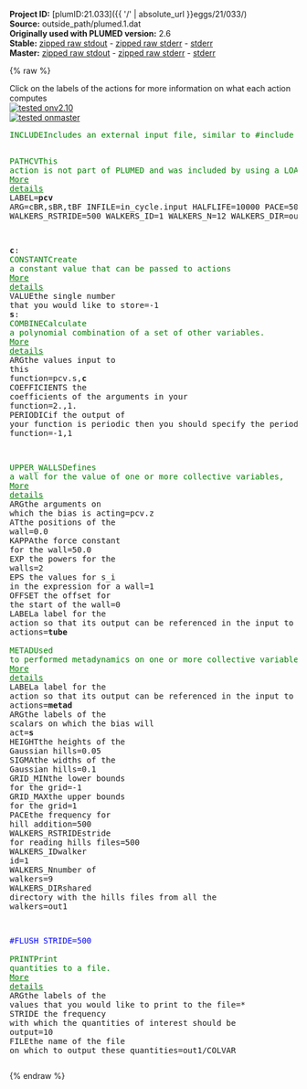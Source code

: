 **Project ID:** [plumID:21.033]({{ '/' | absolute_url }}eggs/21/033/)  
**Source:** outside_path/plumed.1.dat  
**Originally used with PLUMED version:** 2.6  
**Stable:** [zipped raw stdout](plumed.1.dat.plumed.stdout.txt.zip) - [zipped raw stderr](plumed.1.dat.plumed.stderr.txt.zip) - [stderr](plumed.1.dat.plumed.stderr)  
**Master:** [zipped raw stdout](plumed.1.dat.plumed_master.stdout.txt.zip) - [zipped raw stderr](plumed.1.dat.plumed_master.stderr.txt.zip) - [stderr](plumed.1.dat.plumed_master.stderr)  

{% raw %}
<div class="plumedpreheader">
<div class="headerInfo" id="value_details_data/outside_path/plumed.1.dat"> Click on the labels of the actions for more information on what each action computes </div>
<div class="containerBadge">
<div class="headerBadge"><a href="plumed.1.dat.plumed.stderr"><img src="https://img.shields.io/badge/v2.10-failed-red.svg" alt="tested onv2.10" /></a></div>
<div class="headerBadge"><a href="plumed.1.dat.plumed_master.stderr"><img src="https://img.shields.io/badge/master-failed-red.svg" alt="tested onmaster" /></a></div>
</div>
</div>
<pre class="plumedlisting">
<span class="plumedtooltip" style="color:green">INCLUDE<span class="right">Includes an external input file, similar to #include in C preprocessor. <a href="https://www.plumed.org/doc-master/user-doc/html/INCLUDE" style="color:green">More details</a><i></i></span></span> <span class="plumedtooltip">FILE<span class="right">file to be included<i></i></span></span>=../base.dat

<span style="display:none;" id="data/outside_path/plumed.1.dat">The INCLUDE action with label <b></b> calculates something</span><span class="plumedtooltip" style="color:green">PATHCV<span class="right">This action is not part of PLUMED and was included by using a LOAD command <a href="https://www.plumed.org/doc-master/user-doc/html/LOAD" style="color:green">More details</a><i></i></span></span> LABEL=<b name="data/outside_path/plumed.1.datpcv" onclick='showPath("data/outside_path/plumed.1.dat","data/outside_path/plumed.1.datpcv","data/outside_path/plumed.1.datpcv","brown")'>pcv</b> ARG=cBR,sBR,tBF INFILE=in_cycle.input HALFLIFE=10000 PACE=500 WALKERS_RSTRIDE=500 WALKERS_ID=1 WALKERS_N=12 WALKERS_DIR=out1

<b name="data/outside_path/plumed.1.datc" onclick='showPath("data/outside_path/plumed.1.dat","data/outside_path/plumed.1.datc","data/outside_path/plumed.1.datc","brown")'>c</b>: <span class="plumedtooltip" style="color:green">CONSTANT<span class="right">Create a constant value that can be passed to actions <a href="https://www.plumed.org/doc-master/user-doc/html/CONSTANT" style="color:green">More details</a><i></i></span></span> <span class="plumedtooltip">VALUE<span class="right">the single number that you would like to store<i></i></span></span>=-1
<span style="display:none;" id="data/outside_path/plumed.1.datc">The CONSTANT action with label <b>c</b> calculates the following quantities:<table  align="center" frame="void" width="95%" cellpadding="5%"><tr><td width="5%"><b> Quantity </b>  </td><td><b> Description </b> </td></tr><tr><td width="5%">c.value</td><td>the constant value that was read from the plumed input</td></tr></table></span><b name="data/outside_path/plumed.1.dats" onclick='showPath("data/outside_path/plumed.1.dat","data/outside_path/plumed.1.dats","data/outside_path/plumed.1.dats","brown")'>s</b>: <span class="plumedtooltip" style="color:green">COMBINE<span class="right">Calculate a polynomial combination of a set of other variables. <a href="https://www.plumed.org/doc-master/user-doc/html/COMBINE" style="color:green">More details</a><i></i></span></span> <span class="plumedtooltip">ARG<span class="right">the values input to this function<i></i></span></span>=pcv.s,<b name="data/outside_path/plumed.1.datc">c</b> <span class="plumedtooltip">COEFFICIENTS<span class="right"> the coefficients of the arguments in your function<i></i></span></span>=2.,1. <span class="plumedtooltip">PERIODIC<span class="right">if the output of your function is periodic then you should specify the periodicity of the function<i></i></span></span>=-1,1

<span style="display:none;" id="data/outside_path/plumed.1.dats">The COMBINE action with label <b>s</b> calculates the following quantities:<table  align="center" frame="void" width="95%" cellpadding="5%"><tr><td width="5%"><b> Quantity </b>  </td><td><b> Description </b> </td></tr><tr><td width="5%">s.value</td><td>a linear combination</td></tr></table></span><span class="plumedtooltip" style="color:green">UPPER_WALLS<span class="right">Defines a wall for the value of one or more collective variables, <a href="https://www.plumed.org/doc-master/user-doc/html/UPPER_WALLS" style="color:green">More details</a><i></i></span></span> <span class="plumedtooltip">ARG<span class="right">the arguments on which the bias is acting<i></i></span></span>=pcv.z <span class="plumedtooltip">AT<span class="right">the positions of the wall<i></i></span></span>=0.0  <span class="plumedtooltip">KAPPA<span class="right">the force constant for the wall<i></i></span></span>=50.0 <span class="plumedtooltip">EXP<span class="right"> the powers for the walls<i></i></span></span>=2 <span class="plumedtooltip">EPS<span class="right"> the values for s_i in the expression for a wall<i></i></span></span>=1 <span class="plumedtooltip">OFFSET<span class="right"> the offset for the start of the wall<i></i></span></span>=0 <span class="plumedtooltip">LABEL<span class="right">a label for the action so that its output can be referenced in the input to other actions<i></i></span></span>=<b name="data/outside_path/plumed.1.dattube" onclick='showPath("data/outside_path/plumed.1.dat","data/outside_path/plumed.1.dattube","data/outside_path/plumed.1.dattube","brown")'>tube</b>
<br/><span style="display:none;" id="data/outside_path/plumed.1.dattube">The UPPER_WALLS action with label <b>tube</b> calculates the following quantities:<table  align="center" frame="void" width="95%" cellpadding="5%"><tr><td width="5%"><b> Quantity </b>  </td><td><b> Description </b> </td></tr><tr><td width="5%">tube.bias</td><td>the instantaneous value of the bias potential</td></tr><tr><td width="5%">tube.force2</td><td>the instantaneous value of the squared force due to this bias potential</td></tr></table></span><span class="plumedtooltip" style="color:green">METAD<span class="right">Used to performed metadynamics on one or more collective variables. <a href="https://www.plumed.org/doc-master/user-doc/html/METAD" style="color:green">More details</a><i></i></span></span> <span class="plumedtooltip">LABEL<span class="right">a label for the action so that its output can be referenced in the input to other actions<i></i></span></span>=<b name="data/outside_path/plumed.1.datmetad" onclick='showPath("data/outside_path/plumed.1.dat","data/outside_path/plumed.1.datmetad","data/outside_path/plumed.1.datmetad","brown")'>metad</b> <span class="plumedtooltip">ARG<span class="right">the labels of the scalars on which the bias will act<i></i></span></span>=<b name="data/outside_path/plumed.1.dats">s</b> <span class="plumedtooltip">HEIGHT<span class="right">the heights of the Gaussian hills<i></i></span></span>=0.05 <span class="plumedtooltip">SIGMA<span class="right">the widths of the Gaussian hills<i></i></span></span>=0.1 <span class="plumedtooltip">GRID_MIN<span class="right">the lower bounds for the grid<i></i></span></span>=-1 <span class="plumedtooltip">GRID_MAX<span class="right">the upper bounds for the grid<i></i></span></span>=1 <span class="plumedtooltip">PACE<span class="right">the frequency for hill addition<i></i></span></span>=500 <span class="plumedtooltip">WALKERS_RSTRIDE<span class="right">stride for reading hills files<i></i></span></span>=500 <span class="plumedtooltip">WALKERS_ID<span class="right">walker id<i></i></span></span>=1 <span class="plumedtooltip">WALKERS_N<span class="right">number of walkers<i></i></span></span>=9 <span class="plumedtooltip">WALKERS_DIR<span class="right">shared directory with the hills files from all the walkers<i></i></span></span>=out1

<span style="color:blue" class="comment">#FLUSH STRIDE=500</span>
<br/><span style="display:none;" id="data/outside_path/plumed.1.datmetad">The METAD action with label <b>metad</b> calculates the following quantities:<table  align="center" frame="void" width="95%" cellpadding="5%"><tr><td width="5%"><b> Quantity </b>  </td><td><b> Description </b> </td></tr><tr><td width="5%">metad.bias</td><td>the instantaneous value of the bias potential</td></tr></table></span><span class="plumedtooltip" style="color:green">PRINT<span class="right">Print quantities to a file. <a href="https://www.plumed.org/doc-master/user-doc/html/PRINT" style="color:green">More details</a><i></i></span></span> <span class="plumedtooltip">ARG<span class="right">the labels of the values that you would like to print to the file<i></i></span></span>=* <span class="plumedtooltip">STRIDE<span class="right"> the frequency with which the quantities of interest should be output<i></i></span></span>=10 <span class="plumedtooltip">FILE<span class="right">the name of the file on which to output these quantities<i></i></span></span>=out1/COLVAR
</pre>
{% endraw %}

